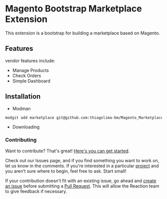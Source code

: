 # Magento Bootstrap Marketplace Extension

This extension is a bootstrap for building a marketplace based on Magento. 

## Features

vendor features include:

* Manage Products
* Check Orders
* Simple Dashboard

## Installation
* Modman
```bash
modgit add marketplace git@github.com:thiagolima-bm/Magento_Marketplace.git 
```
* Downloading


### Contributing

Want to contribute? That's great! [Here's you can get started](https://guides.github.com/activities/contributing-to-open-source/#contributing).

Check out our Issues page, and if you find something you want to work on, let us know in the comments. If you're interested in a particular [project](https://github.com/reactioncommerce/reaction/projects) and you aren’t sure where to begin, feel free to ask. Start small!

If your contribution doesn't fit with an existing issue, go ahead and [create an issue](https://github.com/thiagolima-bm/Magento_Marketplace/issues/new) before submitting a [Pull Request](https://help.github.com/articles/about-pull-requests/). This will allow the Reaction team to give feedback if necessary. 
